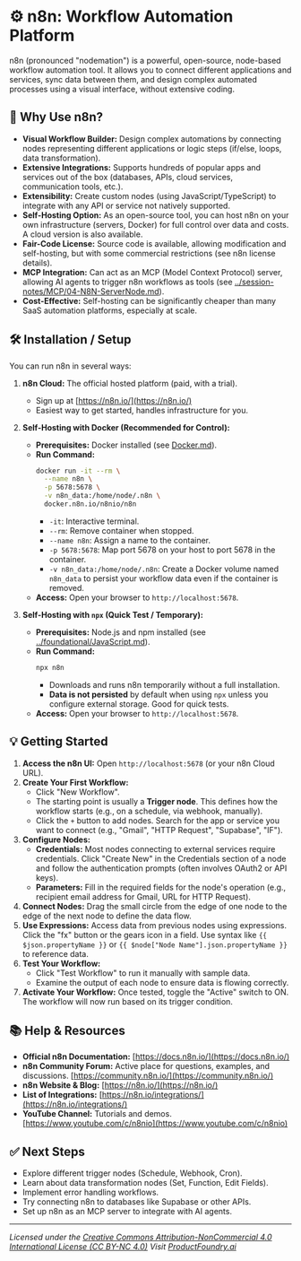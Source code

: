 # ⚙️ n8n: Workflow Automation Platform

n8n (pronounced "nodemation") is a powerful, open-source, node-based workflow automation tool. It allows you to connect different applications and services, sync data between them, and design complex automated processes using a visual interface, without extensive coding.

## 🚀 Why Use n8n?

*   **Visual Workflow Builder:** Design complex automations by connecting nodes representing different applications or logic steps (if/else, loops, data transformation).
*   **Extensive Integrations:** Supports hundreds of popular apps and services out of the box (databases, APIs, cloud services, communication tools, etc.).
*   **Extensibility:** Create custom nodes (using JavaScript/TypeScript) to integrate with any API or service not natively supported.
*   **Self-Hosting Option:** As an open-source tool, you can host n8n on your own infrastructure (servers, Docker) for full control over data and costs. A cloud version is also available.
*   **Fair-Code License:** Source code is available, allowing modification and self-hosting, but with some commercial restrictions (see n8n license details).
*   **MCP Integration:** Can act as an MCP (Model Context Protocol) server, allowing AI agents to trigger n8n workflows as tools (see [../session-notes/MCP/04-N8N-ServerNode.md](../session-notes/MCP/04-N8N-ServerNode.md)).
*   **Cost-Effective:** Self-hosting can be significantly cheaper than many SaaS automation platforms, especially at scale.

## 🛠️ Installation / Setup

You can run n8n in several ways:

1.  **n8n Cloud:** The official hosted platform (paid, with a trial).
    *   Sign up at [https://n8n.io/](https://n8n.io/)
    *   Easiest way to get started, handles infrastructure for you.

2.  **Self-Hosting with Docker (Recommended for Control):**
    *   **Prerequisites:** Docker installed (see [Docker.md](./Docker.md)).
    *   **Run Command:**
        ```bash
        docker run -it --rm \
          --name n8n \
          -p 5678:5678 \
          -v n8n_data:/home/node/.n8n \
          docker.n8n.io/n8nio/n8n
        ```
        *   `-it`: Interactive terminal.
        *   `--rm`: Remove container when stopped.
        *   `--name n8n`: Assign a name to the container.
        *   `-p 5678:5678`: Map port 5678 on your host to port 5678 in the container.
        *   `-v n8n_data:/home/node/.n8n`: Create a Docker volume named `n8n_data` to persist your workflow data even if the container is removed.
    *   **Access:** Open your browser to `http://localhost:5678`.

3.  **Self-Hosting with `npx` (Quick Test / Temporary):**
    *   **Prerequisites:** Node.js and npm installed (see [../foundational/JavaScript.md](../foundational/JavaScript.md)).
    *   **Run Command:**
        ```bash
        npx n8n
        ```
        *   Downloads and runs n8n temporarily without a full installation.
        *   **Data is not persisted** by default when using `npx` unless you configure external storage. Good for quick tests.
    *   **Access:** Open your browser to `http://localhost:5678`.

## 💡 Getting Started

1.  **Access the n8n UI:** Open `http://localhost:5678` (or your n8n Cloud URL).
2.  **Create Your First Workflow:**
    *   Click "New Workflow".
    *   The starting point is usually a **Trigger node**. This defines how the workflow starts (e.g., on a schedule, via webhook, manually).
    *   Click the `+` button to add nodes. Search for the app or service you want to connect (e.g., "Gmail", "HTTP Request", "Supabase", "IF").
3.  **Configure Nodes:**
    *   **Credentials:** Most nodes connecting to external services require credentials. Click "Create New" in the Credentials section of a node and follow the authentication prompts (often involves OAuth2 or API keys).
    *   **Parameters:** Fill in the required fields for the node's operation (e.g., recipient email address for Gmail, URL for HTTP Request).
4.  **Connect Nodes:** Drag the small circle from the edge of one node to the edge of the next node to define the data flow.
5.  **Use Expressions:** Access data from previous nodes using expressions. Click the "fx" button or the gears icon in a field. Use syntax like `{{ $json.propertyName }}` or `{{ $node["Node Name"].json.propertyName }}` to reference data.
6.  **Test Your Workflow:**
    *   Click "Test Workflow" to run it manually with sample data.
    *   Examine the output of each node to ensure data is flowing correctly.
7.  **Activate Your Workflow:** Once tested, toggle the "Active" switch to ON. The workflow will now run based on its trigger condition.

## 📚 Help & Resources

*   **Official n8n Documentation:** [https://docs.n8n.io/](https://docs.n8n.io/)
*   **n8n Community Forum:** Active place for questions, examples, and discussions. [https://community.n8n.io/](https://community.n8n.io/)
*   **n8n Website & Blog:** [https://n8n.io/](https://n8n.io/)
*   **List of Integrations:** [https://n8n.io/integrations/](https://n8n.io/integrations/)
*   **YouTube Channel:** Tutorials and demos. [https://www.youtube.com/c/n8nio](https://www.youtube.com/c/n8nio)

## ✅ Next Steps

*   Explore different trigger nodes (Schedule, Webhook, Cron).
*   Learn about data transformation nodes (Set, Function, Edit Fields).
*   Implement error handling workflows.
*   Try connecting n8n to databases like Supabase or other APIs.
*   Set up n8n as an MCP server to integrate with AI agents.

---
*Licensed under the [Creative Commons Attribution-NonCommercial 4.0 International License (CC BY-NC 4.0)](https://creativecommons.org/licenses/by-nc/4.0/)*
*Visit [ProductFoundry.ai](https://productfoundry.ai)*
